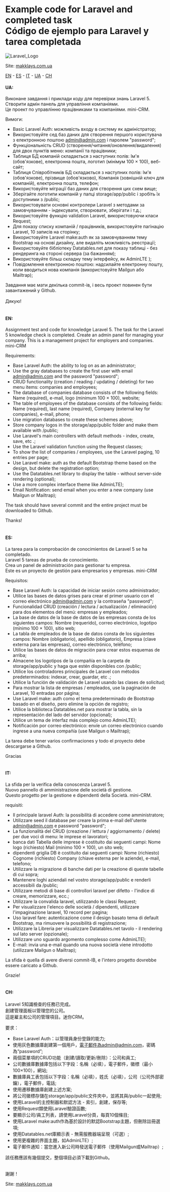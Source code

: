 # Example code for Laravel and completed task <br/>Código de ejemplo para Laravel y tarea completada

![Laravel_Logo](https://github.com/makklays/Laravel/blob/master/public/img/laravel.png)

Site: [makklays.com.ua](http://makklays.com.ua?from=github)

[EN](https://github.com/makklays/Laravel/blob/master/README.md#ua) - 
[ES](https://github.com/makklays/Laravel/blob/master/README.md#es) - 
[IT](https://github.com/makklays/Laravel/blob/master/README.md#it) - 
[UA](https://github.com/makklays/Laravel/blob/master/README.md#ua) - 
[CH](https://github.com/makklays/Laravel/blob/master/README.md#ch) 

#### UA: 
Виконане завдання i приклади коду для перевiрки знань Laravel 5. <br/>
Створити адмiн панель для управлiння компанiями. <br/>
Це проект по управлiнню працiвниками та компанiями. mini-CRM. 

Вимоги:
- Basic Laravel Auth: можливість входу в систему як адміністратор;
- Використовуйте сед баз даних для створення першого користувача з електронною поштою admin@admin.com і паролем "password";
- Функціональність CRUD (створення/читання/оновлення/видалення) для двох пунктів меню: компанії та працівники;
- Таблиця БД компаній складається з наступних полів: Ім'я (обов'язкове), електронна пошта, логотип (мінімум 100 × 100), веб-сайт;
- Таблиця Співробітників БД складається з наступних полів: Ім'я (обов'язкове), прізвище (обов'язково), Компанія (зовнішній ключ для компаній), електронна пошта, телефон;
- Використовуйте міграції баз даних для створення цих схем вище;
- Зберігайте логотипи компаній у папці storage/app/public і зробіть їх доступними з /public;
- Використовувати основні контролери Laravel з методами за замовчуванням - індексувати, створювати, зберігати і т.д.;
- Використовуйте функцію validation Laravel, використовуючи класи Request;
- Для показу списку компаній / працівників, використовуйте пагінацію Laravel, 10 записів на сторінку;
- Використовуйте Laravel make:auth як за замовчуванням тему Bootstrap на основі дизайну, але видаліть можливість реєстрації;
- Використовуйте бібліотеку Datatables.net для показу таблиці - без рендеринга на стороні сервера (за бажанням);
- Використовуйте більш складну тему інтерфейсу, як AdminLTE );
- Повідомлення електронною поштою: надсилайте електронну пошту, коли вводиться нова компанія (використовуйте Mailgun або Mailtrap);

Завдання має мати декiлька commit-iв, і весь проект повинен бути завантажений у Github. <br/><br/>
Дякую! <br/><br/>

<!--#### RU: 
Задание для проверки знаний Laravel 5. -->

#### EN: 
Assignment test and code for knowledge Laravel 5.
The task for the Laravel 5 knowledge check is completed.
Create an admin panel for managing your company.
This is a management project for employers and companies. mini-CRM

Requirements:
- Base Laravel Auth: the ability to log on as an administrator;
- Use the gray databases to create the first user with email admin@admin.com and the password "password";
- CRUD functionality (creation / reading / updating / deleting) for two menu items: companies and employees;
- The database of companies database consists of the following fields: Name (required), e-mail, logo (minimum 100 × 100), website;
- The table of employees of the database consists of the following fields: Name (required), last name (required), Company (external key for companies), e-mail, phone;
- Use migration databases to create these schemes above;
- Store company logos in the storage/app/public folder and make them available with /public;
- Use Laravel's main controllers with default methods - index, create, save, etc .;
- Use the Laravel validation function using the Request classes;
- To show the list of companies / employees, use the Laravel paging, 10 entries per page;
- Use Laravel make: auth as the default Bootstrap theme based on the design, but delete the registration option;
- Use the Datatables.net library to display the table - without server-side rendering (optional);
- Use a more complex interface theme like AdminLTE);
- Email Notification: send email when you enter a new company (use Mailgun or Mailtrap);

The task should have several commit and the entire project must be downloaded to Github.

Thanks! <br/><br/>

#### ES: 
La tarea para la comprobación de conocimientos de Laravel 5 se ha completado. <br/>
Laravel 5 tareas de prueba de conocimiento. <br/>
Crea un panel de administración para gestionar tu empresa.<br/>
Este es un proyecto de gestión para empresarios y empresas. mini-CRM<br/>

Requisitos:
- Base Laravel Auth: la capacidad de iniciar sesión como administrador;
- Utilice las bases de datos grises para crear el primer usuario con el correo electrónico admin@admin.com y la contraseña "password";
- Funcionalidad CRUD (creación / lectura / actualización / eliminación) para dos elementos del menú: empresas y empleados;
- La base de datos de la base de datos de las empresas consta de los siguientes campos: Nombre (requerido), correo electrónico, logotipo (mínimo 100 × 100), sitio web;
- La tabla de empleados de la base de datos consta de los siguientes campos: Nombre (obligatorio), apellido (obligatorio), Empresa (clave externa para las empresas), correo electrónico, teléfono;
- Utilice las bases de datos de migración para crear estos esquemas de arriba;
- Almacene los logotipos de la compañía en la carpeta de storage/app/public y haga que estén disponibles con /public;
- Utilice los controladores principales de Laravel con métodos predeterminados: indexar, crear, guardar, etc .;
- Utilice la función de validación de Laravel usando las clases de solicitud;
- Para mostrar la lista de empresas / empleados, use la paginación de Laravel, 10 entradas por página;
- Use Laravel make: auth como el tema predeterminado de Bootstrap basado en el diseño, pero elimine la opción de registro;
- Utilice la biblioteca Datatables.net para mostrar la tabla, sin la representación del lado del servidor (opcional);
- Utilice un tema de interfaz más complejo como AdminLTE);
- Notificación por correo electrónico: envíe un correo electrónico cuando ingrese a una nueva compañía (use Mailgun o Mailtrap);

La tarea debe tener varios confirmaciones y todo el proyecto debe descargarse a Github.

Gracias <br/><br/>

#### IT: 
La sfida per la verifica della conoscenza Laravel 5.<br/>
Nuovo pannello di amministrazione delle società di gestione. <br/>
Questo progetto per la gestione e dipendenti della Società. mini-CRM.

requisiti:
- Il principale laravel Auth: la possibilità di accedere come amministratore;
- Utilizzare seed il database per creare la prima e-mail dell'utente admin@admin.com e password "password";
- La funzionalità del CRUD (creazione / lettura / aggiornamento / delete) per due voci di menu: le imprese ei lavoratori;
- banca dati Tabella delle imprese è costituito dai seguenti campi: Nome logo (richiesto) Mail (minimo 100 × 100), un sito web;
- dipendenti griglia DB è costituito dai seguenti campi: Nome (richiesto) Cognome (richiesto) Company (chiave esterna per le aziende), e-mail, telefono;
- Utilizzare la migrazione di banche dati per la creazione di queste tabelle di cui sopra;
- Mantenere loghi aziendali nel vostro storage/app/public e renderli accessibili da /public;
- Utilizzare metodi di base di controllori laravel per difetto - l'indice di creare, memorizzare, ecc.;
- Utilizzare la convalida laravel, utilizzando le classi Request;
- Per visualizzare l'elenco delle società / dipendenti, utilizzare l'impaginazione laravel, 10 record per pagina;
- Uso laravel fare: autenticazione come il design basato tema di default Bootstrap, ma rimuovere la possibilità di registrazione;
- Utilizzare la Libreria per visualizzare Datatables.net tavolo - il rendering sul lato server (opzionale);
- Utilizzare uno sguardo argomento complesso come AdminLTE);
- E-mail: invia una e-mail quando una nuova società viene introdotto (utilizzare Mailgun o Mailtrap);

La sfida è quella di avere diversi commit-IB, e l'intero progetto dovrebbe essere caricato a Github.

Grazie! <br/><br/>

#### CH: 
Laravel 5知識檢查的任務已完成。<br/>
創建管理面板以管理您的公司。 <br/>
這是雇主和公司的管理項目。迷你CRM。 <br/>

要求：
 -  Base Laravel Auth：以管理員身份登錄的能力;
 - 使用灰色數據庫創建第一個用戶，電子郵件為admin@admin.com，密碼為“password”;
 - 兩個菜單項的CRUD功能（創建/讀取/更新/刪除）：公司和員工;
 - 公司數據庫數據庫包括以下字段：名稱（必填），電子郵件，徽標（最小100×100），網站;
 - 數據庫員工表包括以下字段：名稱（必填），姓氏（必填），公司（公司外部密鑰），電子郵件，電話;
 - 使用遷移數據庫創建上述方案;
 - 將公司徽標存儲在storage/app/public文件夾中，並將其與/public一起使用;
 - 使用Laravel的主控制器和默認方法 - 索引，創建，保存等;
 - 使用Request類使用Laravel驗證函數;
 - 要顯示公司/員工列表，請使用Laravel分頁，每頁10個條目;
 - 使用Laravel make:auth作為基於設計的默認Bootstrap主題，但刪除註冊選項;
 - 使用Datatables.net庫顯示表 - 無需服務器端呈現（可選）;
 - 使用更複雜的界面主題，如AdminLTE）;
 - 電子郵件通知：當您進入新公司時發送電子郵件（使用Mailgun或Mailtrap）;

該任務應該有幾個提交，整個項目必須下載到Github。<br/><br/>

謝謝！

Site: [makklays.com.ua](http://makklays.com.ua?from=github)
